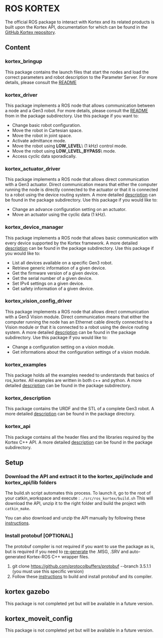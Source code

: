 # ROS KORTEX
The official ROS package to interact with Kortex and its related products is built upon the Kortex API, documentation for which can be found in the [GitHub Kortex repository](https://github.com/Kinovarobotics/kortex).

## Content
### kortex_bringup
This package contains the launch files that start the nodes and load the correct parameters and robot description to the Parameter Server.
For more details, please consult the [README](kortex_bringup/readme.md)

### kortex_driver
This package implements a ROS node that allows communication between a node and a Gen3 robot. For more details, please consult the [README](kortex_driver/readme.md) from in the package subdirectory. Use this package if you want to:

* Change basic robot configuration.
* Move the robot in Cartesian space.
* Move the robot in joint space.
* Activate admittance mode.
* Move the robot using **LOW\_LEVEL**\ (1 kHz\) control mode.
* Move the robot using **LOW\_LEVEL\_BYPASS**\ mode.
* Access cyclic data sporadically.


### kortex_actuator_driver
This package implements a ROS node that allows direct communication with a Gen3 actuator. Direct communication means that either the computer running the node is directly connected to the actuator or that it is connected to a robot using the device routing system. A more detailed [description](kortex_actuator_driver/readme.md) can be found in the package subdirectory. Use this package if you would like to:

* Change an advance configuration setting on an actuator.
* Move an actuator using the cyclic data (1 kHz).

### kortex_device_manager
This package implements a ROS node that allows basic communication with every device supported by the Kortex framework. A more detailed [description](kortex_device_manager/readme.md) can be found in the package subdirectory. Use this package if you would like to:

* List all devices available on a specific Gen3 robot.
* Retrieve generic information of a given device.
* Get the firmware version of a given device.
* Get the serial number of a given device.
* Set IPv4 settings on a given device.
* Get safety information of a given device.

### kortex_vision_config_driver
This package implements a ROS node that allows direct communication with a Gen3 Vision module. Direct communication means that either the computer running the node has an Ethernet cable directly connected to a Vision module or that it is connected to a robot using the device routing system. A more detailed [description](kortex_vision_config_driver/readme.md) can be found in the package subdirectory. Use this package if you would like to:

* Change a configuration setting on a vision module.
* Get informations about the configuration settings of a vision module.

### kortex_examples
This package holds all the examples needed to understands that basics of ros_kortex. All examples are written in both c++ and python. A more detailed [description](kortex_examples/readme.md) can be found in the package subdirectory.

### kortex_description
This package contains the URDF and the STL of a complete Gen3 robot. A more detailed [description](kortex_description/readme.md) can be found in the package directory.

### kortex_api
This package contains all the header files and the libraries required by the Kortex C++ API. A more detailed [description](kortex_api/readme.md) can be found in the package subdirectory.

## Setup

### Download the API and extract it to the kortex_api/include and kortex_api/lib folders
The build.sh script automates this process. To launch it, go to the root of your catkin_workspace and execute :
```./src/ros_kortex/build.sh```
This will download the API, unzip it to the right folder and build the project with ```catkin_make```.

You can also download and unzip the API manually by following these [instructions](kortex_api/readme.md).

### Install protobuf [OPTIONAL]
The protobuf compiler is not required if you want to use the package as is, but is required if you need to [re-generate](./generate_all.sh) the .MSG, .SRV and auto-generated Kortex-ROS C++ wrapper files.

1. git clone https://github.com/protocolbuffers/protobuf --branch 3.5.1.1   (you must use this specific version)
2. Follow these [instructions](https://github.com/protocolbuffers/protobuf/blob/master/src/README.md) to build and install protobuf and its compiler. 

## kortex gazebo
This package is not completed yet but will be available in a future version.

## kortex_moveit_config
This package is not completed yet but will be available in a future version.
